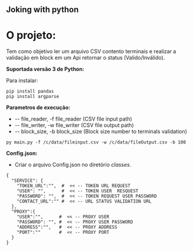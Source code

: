 ## Joking with python 

# O projeto:
Tem como objetivo ler um arquivo CSV contento terminais e realizar a validação em block em um Api retornar o status (Valido/Inválido).

**Suportada versão 3 de Python:** 

Para instalar:

```console
pip install pandas
pip install argparse
```

**Parametros de execução:** 

* -- file_reader, -f file_reader (CSV file input path)
* -- file_writer, -w file_writer (CSV file output path)
* -- block_size, -b block_size (Block size number to terminals validation)

```Usage:
py main.py -f /c/data/fileinput.csv -w /c/data/fileOutput.csv -b 100
```

**Config.json:**
* Criar o arquivo Config.json no diretório *classes*.

```
{
  "SERVICE": {
    "TOKEN_URL":"",  #  << -- TOKEN URL REQUEST
    "USER": "",      #  << -- TOKEN USER  RESQUEST
    "PASSWORD": "",  #  << -- TOKEN REQUEST USER PASSWORD
    "CONTACT_URL":"" #  << -- URL STATUS VALIDATION URL
  },
  "PROXY":{
    "USER":"",      #  << -- PROXY USER 
    "PASSWORD": "", #  << -- PROXY USER PASSWORD
    "ADDRESS":"",   #  << -- PROXY ADDRESS
    "PORT":""       #  << -- PROXY PORT
  }
}
```

